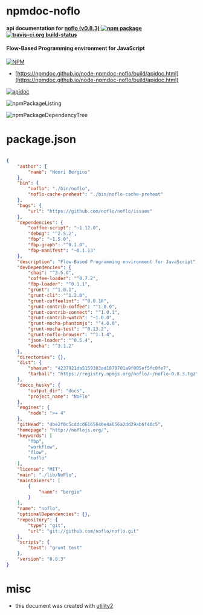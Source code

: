 # npmdoc-noflo

#### api documentation for  [noflo (v0.8.3)](http://noflojs.org/)  [![npm package](https://img.shields.io/npm/v/npmdoc-noflo.svg?style=flat-square)](https://www.npmjs.org/package/npmdoc-noflo) [![travis-ci.org build-status](https://api.travis-ci.org/npmdoc/node-npmdoc-noflo.svg)](https://travis-ci.org/npmdoc/node-npmdoc-noflo)

#### Flow-Based Programming environment for JavaScript

[![NPM](https://nodei.co/npm/noflo.png?downloads=true&downloadRank=true&stars=true)](https://www.npmjs.com/package/noflo)

- [https://npmdoc.github.io/node-npmdoc-noflo/build/apidoc.html](https://npmdoc.github.io/node-npmdoc-noflo/build/apidoc.html)

[![apidoc](https://npmdoc.github.io/node-npmdoc-noflo/build/screenCapture.buildCi.browser.%252Ftmp%252Fbuild%252Fapidoc.html.png)](https://npmdoc.github.io/node-npmdoc-noflo/build/apidoc.html)

![npmPackageListing](https://npmdoc.github.io/node-npmdoc-noflo/build/screenCapture.npmPackageListing.svg)

![npmPackageDependencyTree](https://npmdoc.github.io/node-npmdoc-noflo/build/screenCapture.npmPackageDependencyTree.svg)



# package.json

```json

{
    "author": {
        "name": "Henri Bergius"
    },
    "bin": {
        "noflo": "./bin/noflo",
        "noflo-cache-preheat": "./bin/noflo-cache-preheat"
    },
    "bugs": {
        "url": "https://github.com/noflo/noflo/issues"
    },
    "dependencies": {
        "coffee-script": "~1.12.0",
        "debug": "^2.5.2",
        "fbp": "~1.5.0",
        "fbp-graph": "^0.1.0",
        "fbp-manifest": "~0.1.13"
    },
    "description": "Flow-Based Programming environment for JavaScript",
    "devDependencies": {
        "chai": "^3.5.0",
        "coffee-loader": "^0.7.2",
        "fbp-loader": "^0.1.1",
        "grunt": "^1.0.1",
        "grunt-cli": "^1.2.0",
        "grunt-coffeelint": "^0.0.16",
        "grunt-contrib-coffee": "^1.0.0",
        "grunt-contrib-connect": "^1.0.1",
        "grunt-contrib-watch": "~1.0.0",
        "grunt-mocha-phantomjs": "^4.0.0",
        "grunt-mocha-test": "^0.13.2",
        "grunt-noflo-browser": "^1.1.4",
        "json-loader": "^0.5.4",
        "mocha": "^3.1.2"
    },
    "directories": {},
    "dist": {
        "shasum": "4237921da5159383ad1870701a9f005ef5fc0fe7",
        "tarball": "https://registry.npmjs.org/noflo/-/noflo-0.8.3.tgz"
    },
    "docco_husky": {
        "output_dir": "docs",
        "project_name": "NoFlo"
    },
    "engines": {
        "node": ">= 4"
    },
    "gitHead": "4be2f0c5cddcd6165640e4a656a2dd29ab6f40c5",
    "homepage": "http://noflojs.org/",
    "keywords": [
        "fbp",
        "workflow",
        "flow",
        "noflo"
    ],
    "license": "MIT",
    "main": "./lib/NoFlo",
    "maintainers": [
        {
            "name": "bergie"
        }
    ],
    "name": "noflo",
    "optionalDependencies": {},
    "repository": {
        "type": "git",
        "url": "git://github.com/noflo/noflo.git"
    },
    "scripts": {
        "test": "grunt test"
    },
    "version": "0.8.3"
}
```



# misc
- this document was created with [utility2](https://github.com/kaizhu256/node-utility2)

